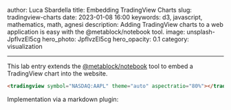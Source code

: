 author: Luca Sbardella
title: Embedding TradingView Charts
slug: tradingview-charts
date: 2023-01-08 16:00
keywords: d3, javascript, mathematics, math, agnesi
description: Adding TradingView charts to a web application is easy with the @metablock/notebook tool.
image: unsplash-JpflvzEl5cg
hero_photo: JpflvzEl5cg
hero_opacity: 0.1
category: visualization

---

<tradingview symbol="NASDAQ:AAPL" theme="auto" aspectratio="80%"></tradingview>

This lab entry extends the [@metablock/notebook](https://www.npmjs.com/package/@metablock/notebook) tool to embed a TradingView chart into the website.

```html
<tradingview symbol="NASDAQ:AAPL" theme="auto" aspectratio="80%"></tradingview>
```
Implementation via a markdown plugin:
<github owner="lsbardel" repo="lucasbardella.com" path="app/notebook/tradingview.ts" lang="ts"></github>
